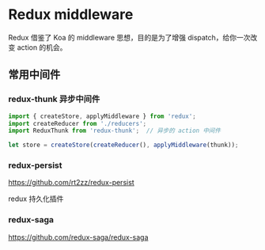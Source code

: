 # Redux middleware

Redux 借鉴了 Koa 的 middleware 思想，目的是为了增强 dispatch，给你一次改变 action 的机会。

## 常用中间件

### redux-thunk 异步中间件

```js
import { createStore, applyMiddleware } from 'redux';
import createReducer from './reducers';
import ReduxThunk from 'redux-thunk';  // 异步的 action 中间件

let store = createStore(createReducer(), applyMiddleware(thunk));

```
### redux-persist

https://github.com/rt2zz/redux-persist

redux 持久化插件

### redux-saga

https://github.com/redux-saga/redux-saga

### 
